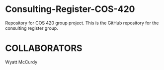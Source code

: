 # Consulting-Register-COS-420
Repository for COS 420 group project. This is the GitHub repository for the consulting register group.


COLLABORATORS
=============
Wyatt McCurdy
